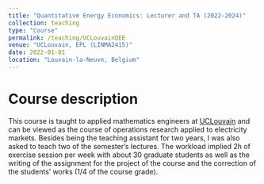 ```yaml
---
title: "Quantitative Energy Economics: Lecturer and TA (2022-2024)"
collection: teaching
type: "Course"
permalink: /teaching/UCLouvainQEE
venue: "UCLouvain, EPL (LINMA2415)"
date: 2022-01-01
location: "Louvain-la-Neuve, Belgium"
---
```


Course description 
======
This course is taught to applied mathematics engineers at [UCLouvain](https://uclouvain.be/cours-2025-linma2415) and can be viewed as the course of operations research applied to electricity markets. Besides being the teaching assistant for two years, I was also asked to teach two of the semester’s lectures.
The workload implied 2h of exercise session per week with about 30 graduate students as well as the writing of the assignment for the project of the course and the correction of the students’ works (1/4 of the course grade).
